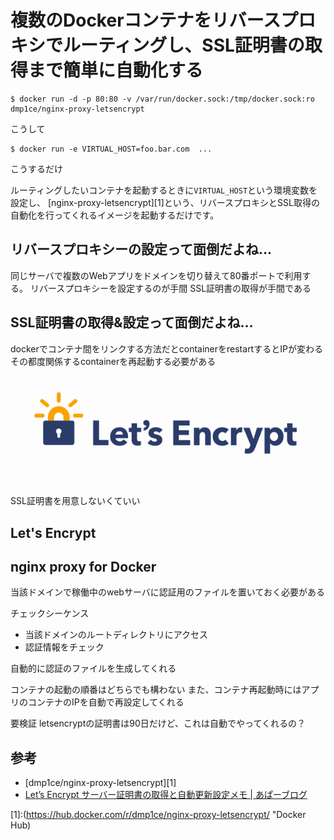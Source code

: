 # 複数のDockerコンテナをリバースプロキシでルーティングし、SSL証明書の取得まで簡単に自動化する

```
$ docker run -d -p 80:80 -v /var/run/docker.sock:/tmp/docker.sock:ro dmp1ce/nginx-proxy-letsencrypt
```

こうして

```
$ docker run -e VIRTUAL_HOST=foo.bar.com  ...
```

こうするだけ

ルーティングしたいコンテナを起動するときに`VIRTUAL_HOST`という環境変数を設定し、
[nginx-proxy-letsencrypt][1]という、リバースプロキシとSSL取得の自動化を行ってくれるイメージを起動するだけです。


## リバースプロキシーの設定って面倒だよね…

同じサーバで複数のWebアプリをドメインを切り替えて80番ポートで利用する。
リバースプロキシーを設定するのが手間
SSL証明書の取得が手間である

## SSL証明書の取得&設定って面倒だよね…

dockerでコンテナ間をリンクする方法だとcontainerをrestartするとIPが変わる
その都度関係するcontainerを再起動する必要がある

![](1.png)

SSL証明書を用意しないくていい

## Let's Encrypt
## nginx proxy for Docker

当該ドメインで稼働中のwebサーバに認証用のファイルを置いておく必要がある

チェックシーケンス
- 当該ドメインのルートディレクトリにアクセス
- 認証情報をチェック

自動的に認証のファイルを生成してくれる


コンテナの起動の順番はどちらでも構わない
また、コンテナ再起動時にはアプリのコンテナのIPを自動で再設定してくれる


要検証
letsencryptの証明書は90日だけど、これは自動でやってくれるの？


## 参考
- [dmp1ce/nginx-proxy-letsencrypt][1]
- [Let’s Encrypt サーバー証明書の取得と自動更新設定メモ | あぱーブログ](https://blog.apar.jp/linux/3619/)

[1]:(https://hub.docker.com/r/dmp1ce/nginx-proxy-letsencrypt/ "Docker Hub)